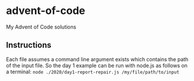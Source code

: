 # advent-of-code
My Advent of Code solutions

## Instructions
Each file assumes a command line argument exists which contains the path of the input file.
So the day 1 example can be run with node.js as follows on a terminal:
`node ./2020/day1-report-repair.js /my/file/path/to/input`
